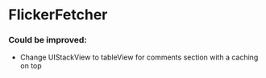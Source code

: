 # FlickerFetcher

### Could be improved:

- Change UIStackView to tableView for comments section with a caching on top
